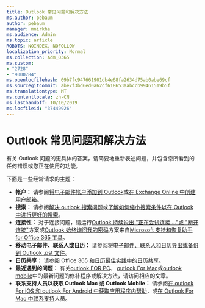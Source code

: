 ```yaml
---
title: Outlook 常见问题和解决方法
ms.author: pebaum
author: pebaum
manager: mnirkhe
ms.audience: Admin
ms.topic: article
ROBOTS: NOINDEX, NOFOLLOW
localization_priority: Normal
ms.collection: Adm_O365
ms.custom:
- "2728"
- "9000784"
ms.openlocfilehash: 09b7fc947661901db4e68fa2634d75ab0abe69cf
ms.sourcegitcommit: abe7f3bd6ed0a62cf618653aabccb99461519b5f
ms.translationtype: MT
ms.contentlocale: zh-CN
ms.lasthandoff: 10/10/2019
ms.locfileid: "37449926"
---
```

# <a name="outlook-common-issues-and-resolutions"></a>Outlook 常见问题和解决方法

有关 Outlook 问题的更具体的答案，请简要地重新表述问题，并包含您所看到的任何错误或您正在使用的功能。

下面是一些经常请求的主题：

- **帐户：** 请参阅[将电子邮件帐户添加到 Outlook](https://support.office.com/article/6e27792a-9267-4aa4-8bb6-c84ef146101b)或[在 Exchange Online 中创建用户邮箱](https://docs.microsoft.com/Exchange/recipients-in-exchange-online/create-user-mailboxes)。
- **搜索：** 请参阅[解决 outlook 搜索问题](https://support.office.com/article/2556b11f-f4d8-46be-b0a7-de33a3f4f066)或[了解如何缩小搜索条件以在 Outlook 中进行更好的搜索](https://support.office.com/article/D824D1E9-A255-4C8A-8553-276FB895A8DA)。
- **连接性：** 对于连接问题，请运行[Outlook 持续说出 "正在尝试连接 ..."或 "断开连接"](https://aka.ms/SaRA-OutlookDisconnect)方案或[Outlook 始终询问我的密码](https://aka.ms/SaRA-OutlookPwdPrompt)方案来自[Microsoft 支持和恢复助手 for Office 365 工具](https://diagnostics.outlook.com/#/)。
- **移动电子邮件、联系人或日历：** 请参阅[将电子邮件、联系人和日历导出或备份到 Outlook .pst 文件](https://support.office.com/article/14252b52-3075-4e9b-be4e-ff9ef1068f91)。
- **日历共享：** 请参阅 Office 365 和[日历最佳实践](https://support.office.com/article/D93F72D3-2361-4E0D-8D6A-5C4939C17F39)[中的日历共享](https://support.office.com/article/b576ecc3-0945-4d75-85f1-5efafb8a37b4)。
- **最近遇到的问题：** 有关[outlook FOR PC](https://support.office.com/article/ecf61305-f84f-4e13-bb73-95a214ac1230)、 [outlook For Mac](https://support.office.com/article/54afa5e3-db38-422a-9d94-3b55330ded8e)或[outlook mobile](https://support.office.com/article/a264ef01-9c88-48fb-9285-7017e4f31f02)中的最新问题的修补程序或解决方法，请访问相应的文章。
- **联系支持人员以获取 Outlook Mac 或 Outlook Mobile：** 请参阅[在 outlook For iOS 和 outlook For Android 中获取应用程序内帮助](https://support.office.com/article/218a22d1-9fa5-4889-b689-de1c63493243)，或[在 Outlook For Mac 中联系支持](https://support.office.com/article/d0410177-8e65-4487-93f7-206a3a3d71a8)人员。